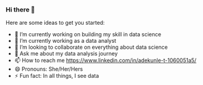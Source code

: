 ### Hi there 👋
Here are some ideas to get you started:

- 🔭 I’m currently working on building my skill in data science
- 🌱 I’m currently working as a data analyst
- 👯 I’m looking to collaborate on everything about data science
- 💬 Ask me about my data analysis journey
- 📫 How to reach me https://www.linkedin.com/in/adekunle-t-1060051a5/
- 😄 Pronouns: She/Her/Hers
- ⚡ Fun fact: In all things, I see data
